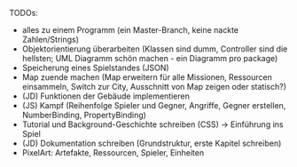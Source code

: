 TODOs:
- alles zu einem Programm (ein Master-Branch, keine nackte Zahlen/Strings)
- Objektorientierung überarbeiten (Klassen sind dumm, Controller sind die hellsten; UML Diagramm schön machen - ein Diagramm pro package)
- Speicherung eines Spielstandes (JSON)
- Map zuende machen (Map erweitern für alle Missionen, Ressourcen einsammeln, Switch zur City, Ausschnitt von Map zeigen oder statisch?)
- (JD) Funktionen der Gebäude implementieren
- (JS) Kampf (Reihenfolge Spieler und Gegner, Angriffe, Gegner erstellen, NumberBinding, PropertyBinding)
- Tutorial und Background-Geschichte schreiben (CSS) -> Einführung ins Spiel
- (JD) Dokumentation schreiben (Grundstruktur, erste Kapitel schreiben)
- PixelArt: Artefakte, Ressourcen, Spieler, Einheiten
